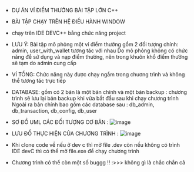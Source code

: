 - DỰ ÁN VÍ ĐIỂM THƯỞNG BÀI TẬP LỚN C++

+ BÀI TẬP CHẠY TRÊN HỆ ĐIỀU HÀNH WINDOW
+ chạy trên IDE DEVC++ bằng chức năng project
+ LƯU Ý:
  Bài tập mô phỏng một ví điểm thưởng gồm 2 đối tượng chính: admin, user_with_wallet tương tác với nhau
  Do mô phỏng không có chức năng để sử dụng và nạp điểm thưởng, nên trong khuôn khổ điểm thưởng sẽ tạm do admin cung cấp
+ VÍ TỔNG:
  Chức năng này được chạy ngầm trong chương trình và không thể tương tác trực tiếp 
+ DATABASE:
  gồm có 2 bản là một bản chính và một bản backup : chương trình sẽ lưu lại bản backup khi vừa bắt đầu sau khi chạy chương trình
  Ngoài ra bản chính bao gồm các database sau : db_admin, db_transaction, db_config, db_user
+ SƠ ĐỒ UML CÁC ĐỐI TƯỢNG CƠ BẢN :
  ![image](https://github.com/user-attachments/assets/49bdc9ce-384b-4719-b838-289986986505)
+ LƯU ĐỒ THỰC HIỆN CỦA CHƯƠNG TRÌNH :
  ![image](https://github.com/user-attachments/assets/91655c0d-a719-4e1b-b2e1-af854b65b8d6)

+ Khi clone code về nếu ở dev c thì mở file .dev còn nếu không có trình IDE devC thì có thể mở file.exe để chạy chương trình

+ Chương trình có thể còn một số buggg !! :>>> không gì là chắc chắn cả
  

